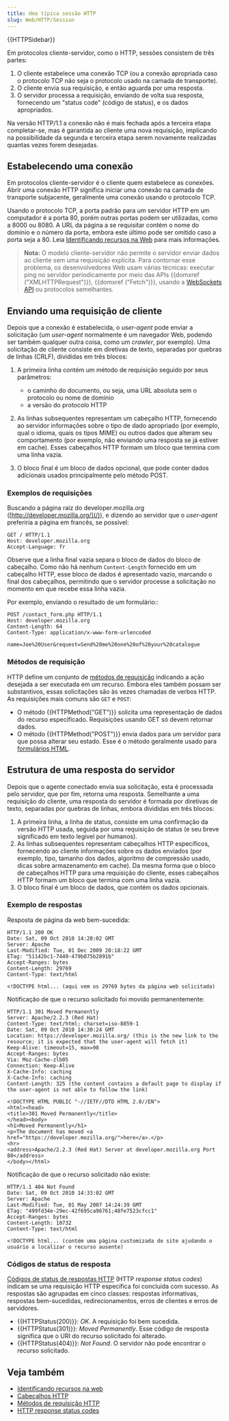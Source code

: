 ```yaml
---
title: Uma típica sessão HTTP
slug: Web/HTTP/Session
---
```


{{HTTPSidebar}}

Em protocolos cliente-servidor, como o HTTP, sessões consistem de três partes:

1. O cliente estabelece uma conexão TCP (ou a conexão apropriada caso o protocolo TCP não seja o protocolo usado na camada de transporte).
2. O cliente envia sua requisição, e então aguarda por uma resposta.
3. O servidor processa a requisição, enviando de volta sua resposta, fornecendo um "status code" (código de status), e os dados apropriados.

Na versão HTTP/1.1 a conexão não é mais fechada após a terceira etapa completar-se, mas é garantida ao cliente uma nova requisição, implicando na possibilidade da segunda e terceira etapa serem novamente realizadas quantas vezes forem desejadas.

## Estabelecendo uma conexão

Em protocolos cliente-servidor é o cliente quem estabelece as conexões. Abrir uma conexão HTTP significa iniciar uma conexão na camada de transporte subjacente, geralmente uma conexão usando o protocolo TCP.

Usando o protocolo TCP, a porta padrão para um servidor HTTP em um computador é a porta 80, porém outras portas podem ser utilizadas, como a 8000 ou 8080.
A URL da página a se requisitar contém o nome do domínio e o número da porta, embora este último pode ser omitido caso a porta seja a 80. Leia [Identificando recursos na Web](/pt-BR/docs/Web/HTTP/Basico_sobre_HTTP/Identifying_resources_on_the_Web) para mais informações.

> **Nota:** O modelo cliente-servidor não permite o servidor enviar dados ao cliente sem uma requisição explícita. Para contornar esse problema, os desenvolvedores Web usam várias técnicas: executar ping no servidor periodicamente por meio das APIs {{domxref ("XMLHTTPRequest")}}, {{domxref ("Fetch")}}, usando a [WebSockets API](/pt-BR/docs/WebSockets) ou protocolos semelhantes.

## Enviando uma requisição de cliente

Depois que a conexão é estabelecida, o _user-agent_ pode enviar a solicitação (um _user-agent_ normalmente é um navegador Web, podendo ser também qualquer outra coisa, como um _crawler_, por exemplo). Uma solicitação de cliente consiste em diretivas de texto, separadas por quebras de linhas (CRLF), divididas em três blocos:

1. A primeira linha contém um método de requisição seguido por seus parâmetros:

   - o caminho do documento, ou seja, uma URL absoluta sem o protocolo ou nome de domínio
   - a versão do protocolo HTTP

2. As linhas subsequentes representam um cabeçalho HTTP, fornecendo ao servidor informações sobre o tipo de dado apropriado (por exemplo, qual o idioma, quais os tipos MIME) ou outros dados que alteram seu comportamento (por exemplo, não enviando uma resposta se já estiver em cache). Esses cabeçalhos HTTP formam um bloco que termina com uma linha vazia.
3. O bloco final é um bloco de dados opcional, que pode conter dados adicionais usados principalmente pelo método POST.

### Exemplos de requisições

Buscando a página raiz do developer.mozilla.org ([http://developer.mozilla.org/](/)), e dizendo ao servidor que o _user-agent_ preferiria a página em francês, se possível:

```
GET / HTTP/1.1
Host: developer.mozilla.org
Accept-Language: fr
```

Observe que a linha final vazia separa o bloco de dados do bloco de cabeçalho. Como não há nenhum `Content-Length` fornecido em um cabeçalho HTTP, esse bloco de dados é apresentado vazio, marcando o final dos cabeçalhos, permitindo que o servidor processe a solicitação no momento em que recebe essa linha vazia.

Por exemplo, enviando o resultado de um formulário::

```
POST /contact_form.php HTTP/1.1
Host: developer.mozilla.org
Content-Length: 64
Content-Type: application/x-www-form-urlencoded

name=Joe%20User&request=Send%20me%20one%20of%20your%20catalogue
```

### Métodos de requisição

HTTP define um conjunto de [métodos de requisição](/pt-BR/docs/Web/HTTP/Methods) indicando a ação desejada a ser executada em um recurso. Embora eles também possam ser substantivos, essas solicitações são às vezes chamadas de verbos HTTP. As requisições mais comuns são `GET` e `POST`:

- O método {{HTTPMethod("GET")}} solicita uma representação de dados do recurso especificado. Requisições usando GET só devem retornar dados.
- O método {{HTTPMethod("POST")}} envia dados para um servidor para que possa alterar seu estado. Esse é o método geralmente usado para [formulários HTML](/pt-BR/docs/Web/Guide/HTML/Forms).

## Estrutura de uma resposta do servidor

Depois que o agente conectado envia sua solicitação, esta é processada pelo servidor, que por fim, retorna uma resposta. Semelhante a uma requisição do cliente, uma resposta do servidor é formada por diretivas de texto, separadas por quebras de linhas, embora divididas em três blocos:

1. A primeira linha, a linha de status, consiste em uma confirmação da versão HTTP usada, seguida por uma requisição de status (e seu breve significado em texto legível por humanos).
2. As linhas subsequentes representam cabeçalhos HTTP específicos, fornecendo ao cliente informações sobre os dados enviados (por exemplo, tipo, tamanho dos dados, algoritmo de compressão usado, dicas sobre armazenamento em cache). Da mesma forma que o bloco de cabeçalhos HTTP para uma requisição do cliente, esses cabeçalhos HTTP formam um bloco que termina com uma linha vazia.
3. O bloco final é um bloco de dados, que contém os dados opcionais.

### Exemplo de respostas

Resposta de página da web bem-sucedida:

```
HTTP/1.1 200 OK
Date: Sat, 09 Oct 2010 14:28:02 GMT
Server: Apache
Last-Modified: Tue, 01 Dec 2009 20:18:22 GMT
ETag: "51142bc1-7449-479b075b2891b"
Accept-Ranges: bytes
Content-Length: 29769
Content-Type: text/html

<!DOCTYPE html... (aqui vem os 29769 bytes da página web solicitada)
```

Notificação de que o recurso solicitado foi movido permanentemente:

```
HTTP/1.1 301 Moved Permanently
Server: Apache/2.2.3 (Red Hat)
Content-Type: text/html; charset=iso-8859-1
Date: Sat, 09 Oct 2010 14:30:24 GMT
Location: https://developer.mozilla.org/ (this is the new link to the resource; it is expected that the user-agent will fetch it)
Keep-Alive: timeout=15, max=98
Accept-Ranges: bytes
Via: Moz-Cache-zlb05
Connection: Keep-Alive
X-Cache-Info: caching
X-Cache-Info: caching
Content-Length: 325 (the content contains a default page to display if the user-agent is not able to follow the link)

<!DOCTYPE HTML PUBLIC "-//IETF//DTD HTML 2.0//EN">
<html><head>
<title>301 Moved Permanently</title>
</head><body>
<h1>Moved Permanently</h1>
<p>The document has moved <a href="https://developer.mozilla.org/">here</a>.</p>
<hr>
<address>Apache/2.2.3 (Red Hat) Server at developer.mozilla.org Port 80</address>
</body></html>
```

Notificação de que o recurso solicitado não existe:

```
HTTP/1.1 404 Not Found
Date: Sat, 09 Oct 2010 14:33:02 GMT
Server: Apache
Last-Modified: Tue, 01 May 2007 14:24:39 GMT
ETag: "499fd34e-29ec-42f695ca96761;48fe7523cfcc1"
Accept-Ranges: bytes
Content-Length: 10732
Content-Type: text/html

<!DOCTYPE html... (contém uma página customizada do site ajudando o usuário a localizar o recurso ausente)
```

### Códigos de status de resposta

[Códigos de status de respostas HTTP](/pt-BR/docs/Web/HTTP/Status) (HTTP _response status codes_) indicam se uma requisição HTTP específica foi concluída com sucesso. As respostas são agrupadas em cinco classes: respostas informativas, respostas bem-sucedidas, redirecionamentos, erros de clientes e erros de servidores.

- {{HTTPStatus(200)}}: _OK_. A requisição foi bem sucedida.
- {{HTTPStatus(301)}}: _Moved Permanently_. Esse código de resposta significa que o URI do recurso solicitado foi alterado.
- {{HTTPStatus(404)}}: _Not Found_. O servidor não pode encontrar o recurso solicitado.

## Veja também

- [Identificando recursos na web](/pt-BR/docs/Web/HTTP/Basico_sobre_HTTP/Identifying_resources_on_the_Web)
- [Cabeçalhos HTTP](/pt-BR/docs/Web/HTTP/Headers)
- [Métodos de requisição HTTP](/pt-BR/docs/Web/HTTP/Methods)
- [HTTP response status codes](/pt-BR/docs/Web/HTTP/Status)
